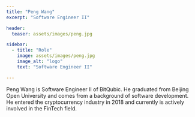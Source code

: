 ```yaml
---
title: "Peng Wang"
excerpt: "Software Engineer II"

header:
  teaser: assets/images/peng.jpg

sidebar:
  - title: "Role"
    image: assets/images/peng.jpg
    image_alt: "logo"
    text: "Software Engineer II"

---
```


Peng Wang is Software Engineer II of BitQubic. He graduated from Beijing Open University and comes from a background of software development. He entered the cryptocurrency industry in 2018 and currently is actively involved in the FinTech field.
